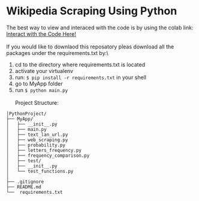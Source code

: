 # Wikipedia Scraping Using Python

The best way to view and interaced with the code is by using the colab link:\
[Interact with the Code Here!](https://colab.research.google.com/drive/17_L7P27JVbBBDo6nK1D9abYV4DfvNFsh?usp=sharing) \
\
If you would like to downlaod this reposatory pleas download all the packages under the requirements.txt by:\
1. cd to the directory where requirements.txt is located
2. activate your virtualenv
3. run: `$ pip install -r requirements.txt` in your shell
4. go to MyApp folder
5. run `$ python main.py`
\
\
Project Structure: 
```
│PythonProject/
├── MyApp/
│   ├── __init__.py
│   ├── main.py
│   ├── text_lan_url.py 
│   ├── web_scraping.py 
│   ├── probability.py
│   ├── letters_frequency.py
│   ├── frequency_comparison.py
│   ├── test/
│   ├── __init__.py
│   └── test_functions.py
│
├── .gitignore
├── README.md
└──  requirements.txt
```
